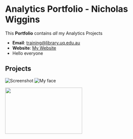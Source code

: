 # Analytics Portfolio - Nicholas Wiggins
This **Portfolio** contains *all* my Analytics Projects
- **Email**: [training@library.uq.edu.au](training@library.uq.edu.au)
- **Website**: [My Website](https://www.nickwiggins.com)
- Hello everyone

## Projects
![Screenshot](https://github.com/Nijawi/Code_Portfolio_2/assets/67612228/491d953d-3aa3-418c-8ddd-8bec6194404c)
![My face](https://avatars.githubusercontent.com/u/67612228?v=4)

<img align="left" width="250" height="150" src="https://user-images.githubusercontent.com/67612228/184837530-9a4537b3-22f0-495c-90d1-6ccdcb4bc4bd.png">
